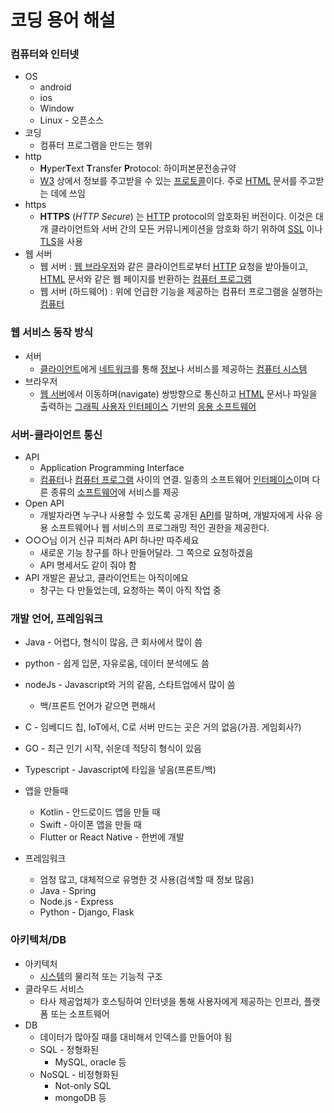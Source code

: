 # 코딩 용어 해설

### 컴퓨터와 인터넷

* OS
  * android
  * ios
  * Window
  * Linux - 오픈소스
* 코딩
  * 컴퓨터 프로그램을 만드는 행위
* http
  * **H**yper**T**ext **T**ransfer **P**rotocol: 하이퍼본문전송규약
  * [W3](https://ko.wikipedia.org/wiki/WWW) 상에서 정보를 주고받을 수 있는 [프로토콜](https://ko.wikipedia.org/wiki/통신_프로토콜)이다. 주로 [HTML](https://ko.wikipedia.org/wiki/HTML) 문서를 주고받는 데에 쓰임
* https
  * **HTTPS** (*HTTP Secure*) 는 [HTTP](https://developer.mozilla.org/ko/docs/Glossary/HTTP) protocol의 암호화된 버전이다. 이것은 대개 클라이언트와 서버 간의 모든 커뮤니케이션을 암호화 하기 위하여 [SSL](https://developer.mozilla.org/ko/docs/Glossary/SSL) 이나 [TLS](https://developer.mozilla.org/ko/docs/Glossary/TLS)을 사용
* 웹 서버
  * 웹 서버  : [웹 브라우저](https://ko.wikipedia.org/wiki/웹_브라우저)와 같은 클라이언트로부터 [HTTP](https://ko.wikipedia.org/wiki/HTTP) 요청을 받아들이고, [HTML](https://ko.wikipedia.org/wiki/HTML) 문서와 같은 웹 페이지를 반환하는 [컴퓨터 프로그램](https://ko.wikipedia.org/wiki/컴퓨터_프로그램)
  * 웹 서버 (하드웨어) : 위에 언급한 기능을 제공하는 컴퓨터 프로그램을 실행하는 [컴퓨터](https://ko.wikipedia.org/wiki/컴퓨터)

### 웹 서비스 동작 방식

* 서버
  * [클라이언트](https://ko.wikipedia.org/wiki/클라이언트_(컴퓨팅))에게 [네트워크](https://ko.wikipedia.org/wiki/네트워크)를 통해 [정보](https://ko.wikipedia.org/wiki/정보)나 서비스를 제공하는 [컴퓨터 시스템](https://ko.wikipedia.org/wiki/컴퓨터_시스템)
* 브라우저
  * [웹 서버](https://ko.wikipedia.org/wiki/웹_서버)에서 이동하며(navigate) 쌍방향으로 통신하고 [HTML](https://ko.wikipedia.org/wiki/HTML) 문서나 파일을 출력하는 [그래픽 사용자 인터페이스](https://ko.wikipedia.org/wiki/그래픽_사용자_인터페이스) 기반의 [응용 소프트웨어](https://ko.wikipedia.org/wiki/응용_소프트웨어)

### 서버-클라이언트 통신

* API
  * Application Programming Interface
  * [컴퓨터](https://ko.wikipedia.org/wiki/컴퓨터)나 [컴퓨터 프로그램](https://ko.wikipedia.org/wiki/컴퓨터_프로그램) 사이의 연결. 일종의 소프트웨어 [인터페이스](https://ko.wikipedia.org/wiki/인터페이스_(컴퓨팅))이며 다른 종류의 [소프트웨어](https://ko.wikipedia.org/wiki/소프트웨어)에 서비스를 제공
* Open API
  * 개발자라면 누구나 사용할 수 있도록 공개된 [API](https://ko.wikipedia.org/wiki/API)를 말하며, 개발자에게 사유 응용 소프트웨어나 웹 서비스의 프로그래밍 적인 권한을 제공한다.
* ○○○님 이거 신규 피쳐라 API 하나만 따주세요
  * 새로운 기능 창구를 하나 만들어달라. 그 쪽으로 요청하겠음
  * API 명세서도 같이 줘야 함
* API 개발은 끝났고, 클라이언트는 아직이에요
  * 창구는 다 만들었는데, 요청하는 쪽이 아직 작업 중

### 개발 언어, 프레임워크

* Java - 어렵다, 형식이 많음, 큰 회사에서 많이 씀
* python - 쉽게 입문, 자유로움, 데이터 분석에도 씀
* nodeJs - Javascript와 거의 같음, 스타트업에서 많이 씀
  * 백/프론트 언어가 같으면 편해서
* C - 임베디드 칩, IoT에서, C로 서버 만드는 곳은 거의 없음(가끔. 게임회사?)
* GO - 최근 인기 시작, 쉬운데 적당히 형식이 있음
* Typescript - Javascript에 타입을 넣음(프론트/백)
* 앱을 만들때
  * Kotlin - 안드로이드 앱을 만들 때
  * Swift - 아이폰 앱을 만들 때
  * Flutter or React Native - 한번에 개발

* 프레임워크
  * 엄청 많고, 대체적으로 유명한 것 사용(검색할 때 정보 많음)
  * Java - Spring
  * Node.js - Express
  * Python - Django, Flask

### 아키텍처/DB

* 아키텍처
  *  [시스템](http://wiki.hash.kr/index.php/시스템)의 물리적 또는 기능적 구조
* 클라우드 서비스
  * 타사 제공업체가 호스팅하여 인터넷을 통해 사용자에게 제공하는 인프라, 플랫폼 또는 소프트웨어
* DB
  * 데이터가 많아질 때를 대비해서 인덱스를 만들어야 됨
  * SQL - 정형화된
    * MySQL, oracle 등
  * NoSQL - 비정형화된
    * Not-only SQL
    * mongoDB 등